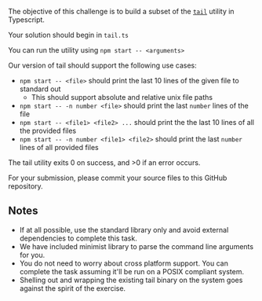 The objective of this challenge is to build a subset of the [`tail`](https://en.wikipedia.org/wiki/Tail_(Unix)) utility in Typescript.

Your solution should begin in `tail.ts`

You can run the utility using `npm start -- <arguments>`

Our version of tail should support the following use cases:

* `npm start -- <file>` should print the last 10 lines of the given file to standard out
	*   This should support absolute and relative unix file paths
* `npm start -- -n number <file>` should print the last `number` lines of the file
* `npm start -- <file1> <file2> ...` should print the the last 10 lines of all the provided files
* `npm start -- -n number <file1> <file2>` should print the last `number` lines of all provided files

The tail utility exits 0 on success, and >0 if an error occurs.

For your submission, please commit your source files to this GitHub repository.

## Notes

* If at all possible, use the standard library only and avoid external dependencies to complete this task.
* We have included minimist library to parse the command line arguments for you.
* You do not need to worry about cross platform support. You can complete the task assuming it'll be run on a POSIX compliant system.
* Shelling out and wrapping the existing tail binary on the system goes against the spirit of the exercise.

